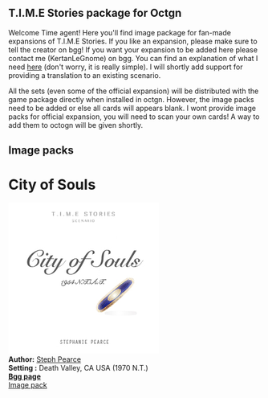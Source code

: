 ## T.I.M.E Stories package for Octgn

Welcome Time agent! Here you'll find image package for fan-made expansions of T.I.M.E Stories. If you like an expansion, please make sure to tell the creator on bgg! If you want your expansion to be added here please contact me (KertanLeGnome) on bgg. You can find an explanation of what I need [here](set) (don't worry, it is really simple). I will shortly add support for providing a translation to an existing scenario.

All the sets (even some of the official expansion) will be distributed with the game package directly when installed in octgn. However, the image packs need to be added or else all cards will appears blank. I wont provide image packs for official expansion, you will need to scan your own cards! A way to add them to octogn will be given shortly.

## Image packs

# City of Souls
![Cover City of Souls](CityofSoulsCover.jpg "Cover City of Souls")  
**Author:** [Steph Pearce](https://boardgamegeek.com/user/stephaniepa)  
**Setting :** Death Valley, CA USA (1970 N.T.)  
[**Bgg page**](https://boardgamegeek.com/boardgame/263357/city-souls-fan-expansion-time-stories)    
[Image pack](https://drive.google.com/file/d/11Pb02dESu9FR39222rHdFujOPO86GIZ0/view?usp=sharing)   
